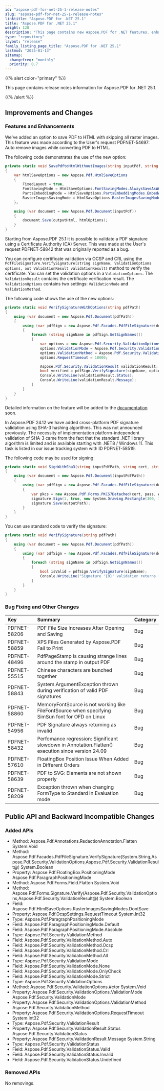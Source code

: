```yaml
---
id: "aspose-pdf-for-net-25-1-release-notes"
slug: "aspose-pdf-for-net-25-1-release-notes"
linktitle: "Aspose.PDF for .NET 25.1"
title: "Aspose.PDF for .NET 25.1"
weight: 120
description: "This page contains new Aspose.PDF for .NET features, enhancement, and bug fixes in 2025, version 25.1."
type: "repository"
layout: "release"
family_listing_page_title: "Aspose.PDF for .NET 25.1"
lastmod: "2025-01-13"
sitemap:
  changefreq: "monthly"
  priority: 0.7
---
```


{{% alert color="primary" %}}

This page contains release notes information for Aspose.PDF for .NET 25.1.

{{% /alert %}}

## Improvements and Changes

### Features and Enhancements

We've added an option to save PDF to HTML with skipping all raster images. This feature was made according to the User's request PDFNET-54697: Auto remove images while converting PDF to HTML.

The following code demonstrates the use of the new option:

```cs
private static void SavePdftoHtmlWithoutImages(string inputPdf, string outputHtml)
{
    var htmlSaveOptions = new Aspose.Pdf.HtmlSaveOptions
    {
        FixedLayout = true,
        FontSavingMode = HtmlSaveOptions.FontSavingModes.AlwaysSaveAsWOFF,
        PartsEmbeddingMode = HtmlSaveOptions.PartsEmbeddingModes.EmbedAllIntoHtml,
        RasterImagesSavingMode = HtmlSaveOptions.RasterImagesSavingModes.DontSave,
    };

    using (var document = new Aspose.Pdf.Document(inputPdf))
    {        
        document.Save(outputHtml, htmlOptions);
    }
}
```

Starting from Aspose.PDF 25.1 it is possible to validate a PDF signature using a Certificate Authority (CA) Server. This was made at the User's request PDFNET-58842 that was originally reported as a bug.

You can configure certificate validation via OCSP and CRL using the `PdfFileSignature.VerifySignature(string signName, ValidationOptions options, out ValidationResult validationResult)` method to verify the certificate. You can set the validation options in a `ValidationOptions`. The `ValidationResult` contains the certificate verification result. The `ValidationOptions` contains two settings: `ValidationMode` and `ValidationMethod`.

The following code shows the use of the new options:

```cs
private static void VerifySignatureWithOptions(string pdfPath)
{
    using (var document = new Aspose.Pdf.Document(pdfPath))
    {
        using (var pdfSign = new Aspose.Pdf.Facades.PdfFileSignature(document))
        {
            foreach (string signName in pdfSign.GetSignNames())
            {
                var options = new Aspose.Pdf.Security.ValidationOptions();
                options.ValidationMode = Aspose.Pdf.Security.ValidationMode.Strict;
                options.ValidationMethod = Aspose.Pdf.Security.ValidationMethod.Auto;
                options.RequestTimeout = 10000;

                Aspose.Pdf.Security.ValidationResult validationResult;
                bool verified = pdfSign.VerifySignature(signName, options, out validationResult);
                Console.WriteLine(validationResult.Status);
                Console.WriteLine(validationResult.Message);
            } 
        }
    }
}
```

Detailed information on the feature will be added to the [documentation](https://docs.aspose.com/pdf/net/) soon.

In Aspose.PDF 24.12 we have added cross-platform PDF signature validation using SHA-3 hashing algorithms. This was not announced previously. The necessity of implementation platform-independent validation of SHA-3 came from the fact that the standard .NET library algorithm is limited and is available starting with .NET8 / Windows 11. This task is listed in our issue tracking system with ID PDFNET-58519.

The following code may be used for signing:

```cs
private static void SignWithSha3(string inputPdfPath, string cert, string outputPdfPath)
{
    using (var document = new Aspose.Pdf.Document(inputPdfPath))
    {
        using (var pdfSign = new Aspose.Pdf.Facades.PdfFileSignature(document))
        {
            var pkcs = new Aspose.Pdf.Forms.PKCS7Detached(cert, pass, Aspose.Pdf.DigestHashAlgorithm.Sha3_256); // DigestHashAlgorithm.Sha3_384, DigestHashAlgorithm.Sha3_512
            signature.Sign(1, true, new System.Drawing.Rectangle(300, 100, 400, 200), pkcs);
            signature.Save(outputPath);
        }
    }
}
```

You can use standard code to verify the signature:

```cs
private static void VerifySignature(string pdfPath)
{
    using (var document = new Aspose.Pdf.Document(pdfPath))
    {
        using (var pdfSign = new Aspose.Pdf.Facades.PdfFileSignature(document))
        {
            foreach (string signName in pdfSign.GetSignNames())
            {
                bool isValid = pdfSign.VerifySignature(signName);
                Console.WriteLine("Signature '{0}' validation returns {1}", sigName, isValid);
            } 
        }
    }
}
```

### Bug Fixing and Other Changes

|**Key**|**Summary**|**Category**|
| :- | :- | :- |
|PDFNET-58206|PDF File Size Increases After Opening and Saving|Bug|
|PDFNET-58859|XPS Files Generated by Aspose.PDF Fail to Print|Bug|
|PDFNET-48496|PdfPageStamp is causing strange lines around the stamp in output PDF|Bug|
|PDFNET-55515|Chinese characters are bunched together|Bug|
|PDFNET-58843|System.ArgumentException thrown during verification of valid PDF signatures|Bug|
|PDFNET-58860|MemoryFontSource is not working like FileFontSource when specifying SimSun font for OFD on Linux|Bug|
|PDFNET-54956|PDF Signature always returning as invalid|Bug|
|PDFNET-58432|Perfomance regression: Significant slowdown in Annotation.Flatten() execution since version 24.09|Bug|
|PDFNET-57610|FloatingBox Position Issue When Added in Different Orders|Bug|
|PDFNET-58639|PDF to SVG: Elements are not shown properly|Bug|
|PDFNET-58209|Exception thrown when changing FormType to Standard in Evaluation mode|Bug|

## Public API and Backward Incompatible Changes

### Added APIs

* Method: Aspose.Pdf.Annotations.RedactionAnnotation.Flatten System.Void
* Method: Aspose.Pdf.Facades.PdfFileSignature.VerifySignature(System.String,Aspose.Pdf.Security.ValidationOptions,Aspose.Pdf.Security.ValidationResult@) System.Boolean
* Property: Aspose.Pdf.FloatingBox.PositioningMode Aspose.Pdf.ParagraphPositioningMode
* Method: Aspose.Pdf.Forms.Field.Flatten System.Void
* Method: Aspose.Pdf.Forms.Signature.Verify(Aspose.Pdf.Security.ValidationOptions,Aspose.Pdf.Security.ValidationResult@) System.Boolean
* Field: Aspose.Pdf.HtmlSaveOptions.RasterImagesSavingModes.DontSave 
* Property: Aspose.Pdf.OcspSettings.RequestTimeout System.Int32
* Type: Aspose.Pdf.ParagraphPositioningMode 
* Field: Aspose.Pdf.ParagraphPositioningMode.Default 
* Field: Aspose.Pdf.ParagraphPositioningMode.Absolute 
* Type: Aspose.Pdf.Security.ValidationMethod 
* Field: Aspose.Pdf.Security.ValidationMethod.Auto 
* Field: Aspose.Pdf.Security.ValidationMethod.Ocsp 
* Field: Aspose.Pdf.Security.ValidationMethod.Crl 
* Field: Aspose.Pdf.Security.ValidationMethod.All 
* Type: Aspose.Pdf.Security.ValidationMode 
* Field: Aspose.Pdf.Security.ValidationMode.None 
* Field: Aspose.Pdf.Security.ValidationMode.OnlyCheck 
* Field: Aspose.Pdf.Security.ValidationMode.Strict 
* Type: Aspose.Pdf.Security.ValidationOptions 
* Method: Aspose.Pdf.Security.ValidationOptions.#ctor System.Void
* Property: Aspose.Pdf.Security.ValidationOptions.ValidationMode Aspose.Pdf.Security.ValidationMode
* Property: Aspose.Pdf.Security.ValidationOptions.ValidationMethod Aspose.Pdf.Security.ValidationMethod
* Property: Aspose.Pdf.Security.ValidationOptions.RequestTimeout System.Int32
* Type: Aspose.Pdf.Security.ValidationResult 
* Property: Aspose.Pdf.Security.ValidationResult.Status Aspose.Pdf.Security.ValidationStatus
* Property: Aspose.Pdf.Security.ValidationResult.Message System.String
* Type: Aspose.Pdf.Security.ValidationStatus 
* Field: Aspose.Pdf.Security.ValidationStatus.Valid 
* Field: Aspose.Pdf.Security.ValidationStatus.Invalid 
* Field: Aspose.Pdf.Security.ValidationStatus.Undefined 

### Removed APIs

No removings.
